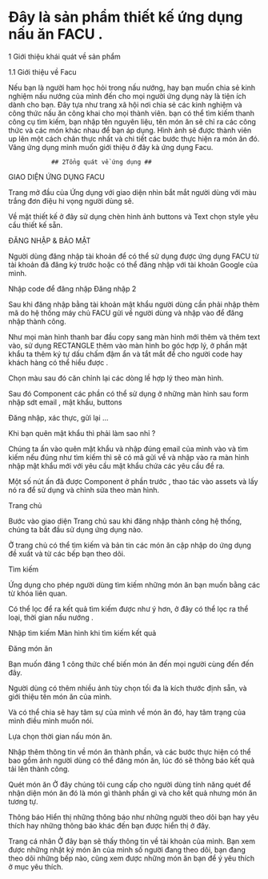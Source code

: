 # Đây là sản phẩm thiết kế ứng dụng nấu ăn FACU .

1 Giới thiệu khái quát về sản phẩm

1.1 Giới thiệu về Facu


Nếu bạn là người ham học hỏi trong nấu nướng, hay bạn muốn chia sẻ kinh nghiệm nấu nướng của mình đến cho mọi người  ứng dụng này là tiện ích dành cho bạn. Đây tựa như trang xã hội nơi chia sẻ các kinh nghiệm và công thức nấu ăn công khai cho mọi  thành viên. bạn có thể tìm kiếm  thanh công cụ tìm kiếm, bạn nhập tên nguyên liệu, tên món ăn sẽ chỉ ra các công thức và các món khác nhau để bạn áp dụng. Hình ảnh sẽ được thành viên up lên  một cách chân thực nhất và chi tiết các bước thực hiện ra món ăn đó. Vâng ứng dụng mình muốn giới thiệu ở đây kà ứng dụng Facu.

                ## 2Tổng quát về ứng dụng ##                                                                                                            
 
 
GIAO DIỆN  ỨNG DỤNG FACU

Trang  mở đầu của Ứng dụng  với giao diện nhìn bắt mắt người dùng với màu trắng đơn điệu hi vọng người dùng sẽ.

Về mặt thiết kế ở đây sử dụng chèn hình ảnh  buttons và Text chọn style yêu cầu thiết kế sẵn.
 


ĐĂNG NHẬP & BẢO MẬT

Người dùng đăng nhập tài khoản để có thể sử dụng được ứng dụng FACU từ tài khoản đã đăng ký trước hoặc có thể đăng nhập với tài khoản Google của mình.

 
Nhập code để đăng nhập
Đăng nhập 2
 
 
 
Sau khi đăng nhập bằng tài khoản mật khẩu người dùng cần phải nhập thêm mã do hệ thống máy chủ FACU gửi về người dùng và nhập vào để đăng nhập thành công.
 
 
Như mọi màn hình thanh bar đầu copy sang màn hình mới thêm và thêm text vào, sử dụng RECTANGLE  thêm vào màn hình bo góc hợp lý, ở phần mật khẩu  ta thêm ký tự dấu chấm đậm ẩn và tắt mắt để cho người code hay khách hàng có thể hiểu được .

Chọn màu sau đó căn chỉnh lại các dòng lề hợp lý theo màn hình.

Sau đó Component các phần có thể sử dụng ở những màn hình sau form nhập sdt email , mật khẩu, buttons

Đăng nhập, xác thực, gửi lại …
 
 
Khi bạn quên mật khẩu thì phải làm sao nhỉ ?

Chúng ta ấn vào quên mật khẩu và nhập đúng email của mình vào và tìm kiếm nếu đúng  như tìm kiếm thì sẽ có mã gửi về và nhập vào ra màn hình nhập mật khẩu mới với yêu cầu mật khẩu chứa các yêu cầu đề ra.
 
Một số nút ấn đã được  Component  ở phần trước , thao tác vào assets và lấy nó ra để sử dụng và chỉnh sửa theo màn hình.

Trang chủ
 
 
Bước vào giao diện Trang chủ sau khi đăng nhập thành công hệ thống, chúng ta bắt đầu sử dụng ứng dụng nào.

Ở trang chủ có thể tìm kiếm và bản tin các món ăn cập nhập do ứng dụng đề xuất và từ các bếp bạn theo dõi.
 
 
Tìm kiếm

Ứng dụng cho phép người dùng tìm kiếm những món ăn bạn muốn bằng các từ khóa liên quan.

Có thể lọc để ra kết quả tìm kiếm được như ý hơn, ở đây có thể lọc ra thể loại, thời gian nấu nướng .
 
 
 
Nhập tìm kiếm
Màn hình khi tìm kiếm kết quả
 
 
Đăng món ăn

Bạn muốn đăng 1 công thức chế biến món ăn đến mọi người cùng đến đến đây.

Người dùng có thêm nhiều ảnh tùy chọn tối đa là kích thước định sẵn, và giới thiệu tên món ăn của mình.

Và có thể chia sẽ hay tâm sự của mình về món ăn đó, hay tâm trạng của mình điều mình muốn nói.

Lựa chọn thời gian nấu món ăn.
 

 
 
 
 
 
Nhập thêm thông tin về món ăn thành phần, và các bước thực hiện có thể bao gồm ảnh người dùng có thể đăng món ăn, lúc đó sẽ thông báo kết quả tải lên thành công.
 
 
 
 
 
 
 
   
 
 
 
Quét món ăn
Ở đây chúng tôi cung cấp cho người dùng tính năng quét để nhận diện món ăn đó là món gì thành phần gì và cho kết quả nhưng món ăn tương tự.
 
 
 
 
 
 
 
Thông báo
Hiển thị những thông báo như những người theo dõi bạn hay yêu thích hay những thông báo khác đến bạn được hiển thị ở đây.
 
 
 
 
 
 
 
 
 
 
 
 
Trang cá nhân
Ở đây bạn sẽ thấy thông tin về tài khoản của mình.  Bạn xem được những nhật ký món ăn của mình số người đang theo dõi, bạn đang theo dõi những bếp nào, cũng xem được những món ăn bạn để ý yêu thích ở mục yêu thích.
 
 
